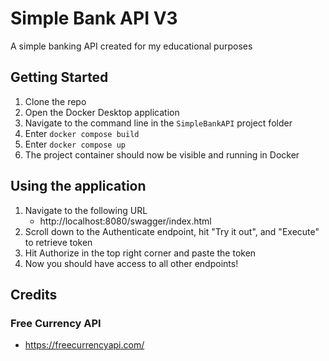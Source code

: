 # Simple Bank API V3

A simple banking API created for my educational purposes

## Getting Started

1. Clone the repo
2. Open the Docker Desktop application
3. Navigate to the command line in the `SimpleBankAPI` project folder
4. Enter `docker compose build`
5. Enter `docker compose up`
6. The project container should now be visible and running in Docker

## Using the application 

1. Navigate to the following URL
   - http://localhost:8080/swagger/index.html
2. Scroll down to the Authenticate endpoint, hit "Try it out", and "Execute" to retrieve token
3. Hit Authorize in the top right corner and paste the token
4. Now you should have access to all other endpoints!

## Credits 

### Free Currency API
 - https://freecurrencyapi.com/

